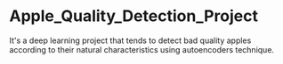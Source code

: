 # Apple_Quality_Detection_Project
It's a deep learning project that tends to detect bad quality apples according to their natural characteristics using autoencoders technique.
